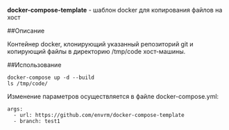**docker-compose-template** - шаблон docker для копирования файлов на хост

##Описание

Контейнер docker, клонирующий указанный репозиторий git и копирующий файлы в
директорию /tmp/code хост-машины.

##Использование

    docker-compose up -d --build
    ls /tmp/code/

Изменение параметров осуществляется в файле docker-compose.yml:

    args:
      - url: https://github.com/envrm/docker-compose-template
      - branch: test1


